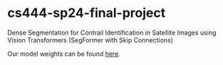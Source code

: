 # cs444-sp24-final-project
Dense Segmentation for Contrail Identification in Satellite Images using Vision Transformers (SegFormer with Skip Connections)

Our model weights can be found [here](https://drive.google.com/drive/folders/1XBK_tLiETV_QCKuaQqrTFuYk0Ynz8ydd?usp=drive_link).
